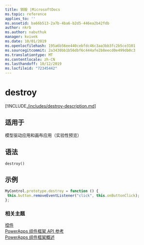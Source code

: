 ```yaml
---
title: 销毁 |MicrosoftDocs
ms.topic: reference
applies_to: ''
ms.assetid: ba66b513-2a7b-4ba6-b2d5-446ea2b42fdb
author: nkrb
ms.author: nabuthuk
manager: kvivek
ms.date: 10/01/2019
ms.openlocfilehash: 195a6b56ee440cebfdc46c3aa3bb3fc2b5ce3101
ms.sourcegitcommit: 2a3430bb1b56dbf6c444afe2b8eecd0e499db0c3
ms.translationtype: MT
ms.contentlocale: zh-CN
ms.lasthandoff: 10/12/2019
ms.locfileid: "72345442"
---
```

# <a name="destroy"></a>destroy

[!INCLUDE[./includes/destroy-description.md](./includes/destroy-description.md)]

## <a name="available-for"></a>适用于 

模型驱动应用和画布应用（实验性预览）

## <a name="syntax"></a>语法

`destroy()`

## <a name="example"></a>示例

```javascript
MyControl.prototype.destroy = function () {
 this.button.removeEventListener("click", this.onButtonClick);
};
```

### <a name="related-topics"></a>相关主题

[控件](../control.md)<br/>
[PowerApps 组件框架 API 参考](../../reference/index.md)<br/>
[PowerApps 组件框架概述](../../overview.md)